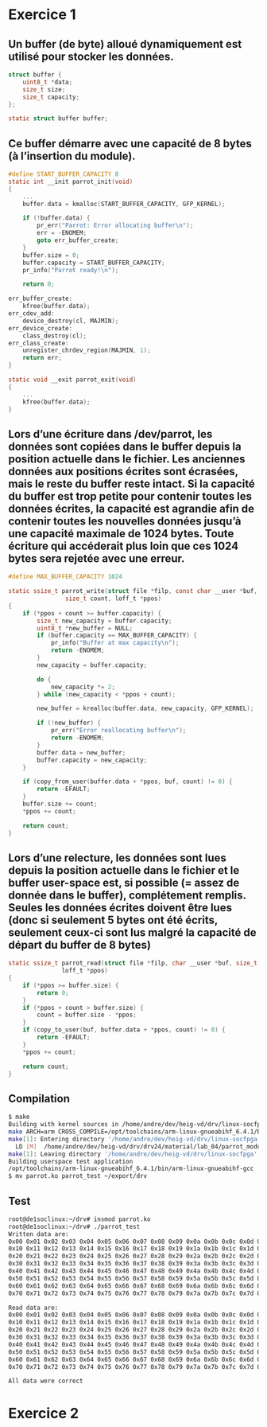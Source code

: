# Exercice 1

## Un buffer (de byte) alloué dynamiquement est utilisé pour stocker les données.

```c
struct buffer {
	uint8_t *data;
	size_t size;
	size_t capacity;
};

static struct buffer buffer;
```

## Ce buffer démarre avec une capacité de 8 bytes (à l’insertion du module).

```c
#define START_BUFFER_CAPACITY 8
static int __init parrot_init(void)
{
    ...
    buffer.data = kmalloc(START_BUFFER_CAPACITY, GFP_KERNEL);

    if (!buffer.data) {
        pr_err("Parrot: Error allocating buffer\n");
        err = -ENOMEM;
        goto err_buffer_create;
    }
    buffer.size = 0;
    buffer.capacity = START_BUFFER_CAPACITY;
	pr_info("Parrot ready!\n");

	return 0;

err_buffer_create:
	kfree(buffer.data);
err_cdev_add:
	device_destroy(cl, MAJMIN);
err_device_create:
	class_destroy(cl);
err_class_create:
	unregister_chrdev_region(MAJMIN, 1);
	return err;
}

static void __exit parrot_exit(void)
{
    ...
	kfree(buffer.data);
}
```

## Lors d’une écriture dans /dev/parrot, les données sont copiées dans le buffer depuis la position actuelle dans le fichier. Les anciennes données aux positions écrites sont écrasées, mais le reste du buffer reste intact. Si la capacité du buffer est trop petite pour contenir toutes les données écrites, la capacité est agrandie afin de contenir toutes les nouvelles données jusqu’à une capacité maximale de 1024 bytes. Toute écriture qui accéderait plus loin que ces 1024 bytes sera rejetée avec une erreur.

```c
#define MAX_BUFFER_CAPACITY 1024

static ssize_t parrot_write(struct file *filp, const char __user *buf,
			    size_t count, loff_t *ppos)
{
	if (*ppos + count >= buffer.capacity) {
		size_t new_capacity = buffer.capacity;
		uint8_t *new_buffer = NULL;
		if (buffer.capacity == MAX_BUFFER_CAPACITY) {
			pr_info("Buffer at max capacity\n");
			return -ENOMEM;
		}
		new_capacity = buffer.capacity;

		do {
			new_capacity *= 2;
		} while (new_capacity < *ppos + count);

		new_buffer = krealloc(buffer.data, new_capacity, GFP_KERNEL);

		if (!new_buffer) {
			pr_err("Error reallocating buffer\n");
			return -ENOMEM;
		}
		buffer.data = new_buffer;
		buffer.capacity = new_capacity;
	}

	if (copy_from_user(buffer.data + *ppos, buf, count) != 0) {
		return -EFAULT;
	}
	buffer.size += count;
	*ppos += count;

	return count;
}
```

## Lors d’une relecture, les données sont lues depuis la position actuelle dans le fichier et le buffer user-space est, si possible (= assez de donnée dans le buffer), complétement remplis. Seules les données écrites doivent être lues (donc si seulement 5 bytes ont été écrits, seulement ceux-ci sont lus malgré la capacité de départ du buffer de 8 bytes)

```c
static ssize_t parrot_read(struct file *filp, char __user *buf, size_t count,
			   loff_t *ppos)
{
	if (*ppos >= buffer.size) {
		return 0;
	}
	if (*ppos + count > buffer.size) {
		count = buffer.size - *ppos;
	}
	if (copy_to_user(buf, buffer.data + *ppos, count) != 0) {
		return -EFAULT;
	}
	*ppos += count;

	return count;
}
```

## Compilation

```bash
$ make
Building with kernel sources in /home/andre/dev/heig-vd/drv/linux-socfpga/
make ARCH=arm CROSS_COMPILE=/opt/toolchains/arm-linux-gnueabihf_6.4.1/bin/arm-linux-gnueabihf- -C /home/andre/dev/heig-vd/drv/linux-socfpga/ M=/home/andre/dev/heig-vd/drv/drv24/material/lab_04/parrot_module -W -Wall -Wstrict-prototypes -Wmissing-prototypes
make[1]: Entering directory '/home/andre/dev/heig-vd/drv/linux-socfpga'
  LD [M]  /home/andre/dev/heig-vd/drv/drv24/material/lab_04/parrot_module/parrot.ko
make[1]: Leaving directory '/home/andre/dev/heig-vd/drv/linux-socfpga'
Building userspace test application
/opt/toolchains/arm-linux-gnueabihf_6.4.1/bin/arm-linux-gnueabihf-gcc -o parrot_test parrot_test.c -Wall
$ mv parrot.ko parrot_test ~/export/drv
```

## Test

```bash
root@de1soclinux:~/drv# insmod parrot.ko
root@de1soclinux:~/drv# ./parrot_test
Written data are:
0x00 0x01 0x02 0x03 0x04 0x05 0x06 0x07 0x08 0x09 0x0a 0x0b 0x0c 0x0d 0x0e 0x0f
0x10 0x11 0x12 0x13 0x14 0x15 0x16 0x17 0x18 0x19 0x1a 0x1b 0x1c 0x1d 0x1e 0x1f
0x20 0x21 0x22 0x23 0x24 0x25 0x26 0x27 0x28 0x29 0x2a 0x2b 0x2c 0x2d 0x2e 0x2f
0x30 0x31 0x32 0x33 0x34 0x35 0x36 0x37 0x38 0x39 0x3a 0x3b 0x3c 0x3d 0x3e 0x3f
0x40 0x41 0x42 0x43 0x44 0x45 0x46 0x47 0x48 0x49 0x4a 0x4b 0x4c 0x4d 0x4e 0x4f
0x50 0x51 0x52 0x53 0x54 0x55 0x56 0x57 0x58 0x59 0x5a 0x5b 0x5c 0x5d 0x5e 0x5f
0x60 0x61 0x62 0x63 0x64 0x65 0x66 0x67 0x68 0x69 0x6a 0x6b 0x6c 0x6d 0x6e 0x6f
0x70 0x71 0x72 0x73 0x74 0x75 0x76 0x77 0x78 0x79 0x7a 0x7b 0x7c 0x7d 0x7e 0x7f

Read data are:
0x00 0x01 0x02 0x03 0x04 0x05 0x06 0x07 0x08 0x09 0x0a 0x0b 0x0c 0x0d 0x0e 0x0f
0x10 0x11 0x12 0x13 0x14 0x15 0x16 0x17 0x18 0x19 0x1a 0x1b 0x1c 0x1d 0x1e 0x1f
0x20 0x21 0x22 0x23 0x24 0x25 0x26 0x27 0x28 0x29 0x2a 0x2b 0x2c 0x2d 0x2e 0x2f
0x30 0x31 0x32 0x33 0x34 0x35 0x36 0x37 0x38 0x39 0x3a 0x3b 0x3c 0x3d 0x3e 0x3f
0x40 0x41 0x42 0x43 0x44 0x45 0x46 0x47 0x48 0x49 0x4a 0x4b 0x4c 0x4d 0x4e 0x4f
0x50 0x51 0x52 0x53 0x54 0x55 0x56 0x57 0x58 0x59 0x5a 0x5b 0x5c 0x5d 0x5e 0x5f
0x60 0x61 0x62 0x63 0x64 0x65 0x66 0x67 0x68 0x69 0x6a 0x6b 0x6c 0x6d 0x6e 0x6f
0x70 0x71 0x72 0x73 0x74 0x75 0x76 0x77 0x78 0x79 0x7a 0x7b 0x7c 0x7d 0x7e 0x7f

All data were correct
```

# Exercice 2
